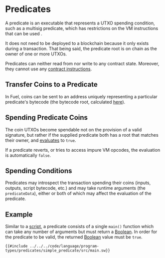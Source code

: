 # Predicates

A predicate is an executable that represents a UTXO spending condition, such as a multisig predicate, which has restrictions on the VM instructions that can be used .

It does not need to be deployed to a blockchain because it only exists during a transaction. That being said, the predicate root is on chain as the owner of one or more UTXOs.

Predicates can neither read from nor write to any contract state. Moreover, they cannot use any [contract instructions](https://docs.fuel.network/docs/specs/fuel-vm/instruction-set/#contract-instructions).

## Transfer Coins to a Predicate

In Fuel, coins can be sent to an address uniquely representing a particular predicate's bytecode (the bytecode root, calculated [here](https://github.com/FuelLabs/fuel-specs/blob/master/src/identifiers/contract-id.md)).

## Spending Predicate Coins

The coin UTXOs become spendable not on the provision of a valid signature, but rather if the supplied predicate both has a root that matches their owner, and [evaluates](https://github.com/FuelLabs/fuel-specs/blob/master/src/fuel-vm/index.md#predicate-verification) to `true`.

If a predicate reverts, or tries to access impure VM opcodes, the evaluation is automatically `false`.

## Spending Conditions

Predicates may introspect the transaction spending their coins (inputs, outputs, script bytecode, etc.) and may take runtime arguments (the `predicateData`), either or both of which may affect the evaluation of the predicate.

## Example

Similar to a [script](script.md), a predicate consists of a single `main()` function which can take any number of arguments but must return a [Boolean](../built-ins/boolean.md). In order for the predicate to be valid, the returned [Boolean](../built-ins/boolean.md) value must be `true`.

```sway
{{#include ../../../code/language/program-types/predicates/simple_predicate/src/main.sw}}
```

